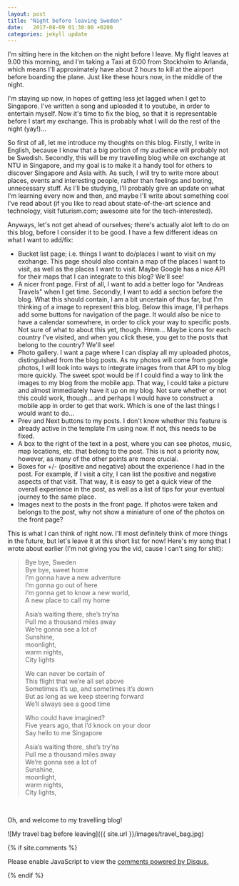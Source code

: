 ```yaml
---
layout: post
title: "Night before leaving Sweden"
date:   2017-08-09 01:30:00 +0200
categories: jekyll update
---
```


I'm sitting here in the kitchen on the night before I leave. My flight leaves at 9.00 this morning, and I'm taking a Taxi at 6:00 from Stockholm to Arlanda, which means I'll approximately have about 2 hours to kill at the airport before boarding the plane. Just like these hours now, in the middle of the night.

I'm staying up now, in hopes of getting less jet lagged when I get to Singapore. I've written a song and uploaded it to youtube, in order to entertain myself. Now it's time to fix the blog, so that it is representable before I start my exchange. This is probably what I will do the rest of the night (yay!)...

So first of all, let me introduce my thoughts on this blog. Firstly, I write in English, because I know that a big portion of my audience will probably not be Swedish. Secondly, this will be my travelling blog while on exchange at NTU in Singapore, and my goal is to make it a handy tool for others to discover Singapore and Asia with. As such, I will try to write more about places, events and interesting people, rather than feelings and boring, unnecessary stuff. As I'll be studying, I'll probably give an update on what I'm learning every now and then, and maybe I'll write about something cool I've read about (if you like to read about state-of-the-art science and technology, visit futurism.com; awesome site for the tech-interested).

Anyways, let's not get ahead of ourselves; there's actually alot left to do on this blog, before I consider it to be good. I have a few different ideas on what I want to add/fix:

* Bucket list page; i.e. things I want to do/places I want to visit on my exchange. This page should also contain a map of the places I want to visit, as well as the places I want to visit. Maybe Google has a nice API for their maps that I can integrate to this blog? We'll see!
* A nicer front page. First of all, I want to add a better logo for "Andreas Travels" when I get time. Secondly, I want to add a section before the blog. What this should contain, I am a bit uncertain of thus far, but I'm thinking of a image to represent this blog. Below this image, I'll perhaps add some buttons for navigation of the page. It would also be nice to have a calendar somewhere, in order to click your way to specific posts. Not sure of what to about this yet, though. Hmm... Maybe icons for each country I've visited, and when you click these, you get to the posts that belong to the country? We'll see!
* Photo gallery. I want a page where I can display all my uploaded photos, distinguished from the blog posts. As my photos will come from google photos, I will look into ways to integrate images from that API to my blog more quickly. The sweet spot would be if I could find a way to link the images to my blog from the mobile app. That way, I could take a picture and almost immediately have it up on my blog. Not sure whether or not this could work, though... and perhaps I would have to construct a mobile app in order to get that work. Which is one of the last things I would want to do...
* Prev and Next buttons to my posts. I don't know whether this feature is already active in the template I'm using now. If not, this needs to be fixed.
* A box to the right of the text in a post, where you can see photos, music, map locations, etc. that belong to the post. This is not a priority now, however, as many of the other points are more crucial.
* Boxes for +/- (positive and negative) about the experience I had in the post. For example, if I visit a city, I can list the positive and negative aspects of that visit. That way, it is easy to get a quick view of the overall experience in the post, as well as a list of tips for your eventual journey to the same place.
* Images next to the posts in the front page. If photos were taken and belongs to the post, why not show a miniature of one of the photos on the front page?

This is what I can think of right now. I'll most definitely think of more things in the future, but let's leave it at this short list for now! Here's my song that I wrote about earlier (I'm not giving you the vid, cause I can't sing for shit):


>Bye bye, Sweden <br />
Bye bye, sweet home <br />
I’m gonna have a new adventure <br />
I’m gonna go out of here <br />
I’m gonna get to know a new world, <br />
A new place to call my home <br />
>
>Asia’s waiting there, she’s try’na <br />
Pull me a thousand miles away <br />
We’re gonna see a lot of <br />
Sunshine, <br />
moonlight, <br />
warm nights, <br />
City lights <br />
>
>We can never be certain of <br />
This flight that we’re all set above <br />
Sometimes it’s up, and sometimes it’s down <br />
But as long as we keep steering forward <br />
We’ll always see a good time <br />
>
>Who could have imagined? <br />
Five years ago, that I’d knock on your door <br />
Say hello to me Singapore <br />
>
>Asia’s waiting there, she’s try’na <br />
Pull me a thousand miles away <br />
We’re gonna see a lot of <br />
Sunshine, <br />
moonlight, <br />
warm nights, <br />
City lights, <br />
<br />

Oh, and welcome to my travelling blog!


![My travel bag before leaving]({{ site.url }}/images/travel_bag.jpg)


{% if site.comments %}
<div id="disqus_thread"></div>
<script>

/**
*  RECOMMENDED CONFIGURATION VARIABLES: EDIT AND UNCOMMENT THE SECTION BELOW TO INSERT DYNAMIC VALUES FROM YOUR PLATFORM OR CMS.
*  LEARN WHY DEFINING THESE VARIABLES IS IMPORTANT: https://disqus.com/admin/universalcode/#configuration-variables*/

var disqus_config = function () {
this.page.url = page.url;  // Replace PAGE_URL with your page's canonical URL variable
this.page.identifier = page.url; // Replace PAGE_IDENTIFIER with your page's unique identifier variable
};

(function() { // DON'T EDIT BELOW THIS LINE
var d = document, s = d.createElement('script');
s.src = 'https://https-aforslow-github-io.disqus.com/embed.js';
s.setAttribute('data-timestamp', +new Date());
(d.head || d.body).appendChild(s);
})();
</script>
<noscript>Please enable JavaScript to view the <a href="https://disqus.com/?ref_noscript">comments powered by Disqus.</a></noscript>

{% endif %}
